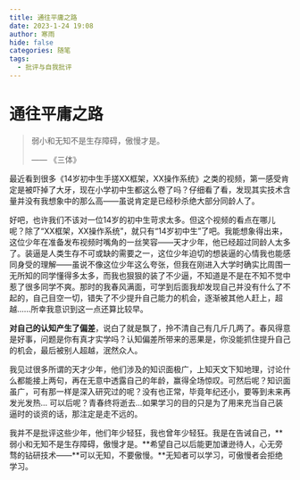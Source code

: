 ```yaml
---
title: 通往平庸之路
date: 2023-1-24 19:08
author: 寒雨
hide: false
categories: 随笔
tags:
  - 批评与自我批评
---
```


# 通往平庸之路

> 弱小和无知不是生存障碍，傲慢才是。							
>
> —— 《三体》

最近看到很多《14岁初中生手搓XX框架，XX操作系统》之类的视频，第一感受肯定是被吓掉了大牙，现在小学初中生都这么卷了吗？仔细看了看，发现其实技术含量并没有我想象中的那么高——虽说肯定是已经秒杀绝大部分同龄人了。

好吧，也许我们不该对一位14岁的初中生苛求太多。但这个视频的看点在哪儿呢？除了“XX框架，XX操作系统”，就只有“14岁初中生”了吧。我能想象得出来，这位少年在准备发布视频时嘴角的一丝笑容——天才少年，他已经超过同龄人太多了。装逼是人类生存不可或缺的需要之一，这位少年迫切的想装逼的心情我也能感同身受的理解——虽说不像这位少年这么夸张，但我在刚进入大学时确实比周围一无所知的同学懂得多太多，而我也狠狠的装了不少逼，不知道是不是在不知不觉中惹了很多同学不爽。那时的我春风满面，可学到后面我却发现自己并没有什么了不起的，自己目空一切，错失了不少提升自己能力的机会，逐渐被其他人赶上，超越......所幸我意识到这一点还算比较早。

**对自己的认知产生了偏差**，说白了就是飘了，拎不清自己有几斤几两了。春风得意是好事，问题是你有真才实学吗？认知偏差所带来的恶果是，你没能抓住提升自己的机会，最后被别人超越，泯然众人。

我见过很多所谓的天才少年，他们涉及的知识面极广，上知天文下知地理，讨论什么都能接上两句，再在无意中透露自己的年龄，赢得全场惊叹。可然后呢？知识面虽广，可有那一样是深入研究过的呢？没有也正常，毕竟年纪还小，要等到未来再发光发热... 可以后呢？青春终将逝去...如果学习的目的只是为了用来充当自己装逼时的谈资的话，那注定是走不远的。

我并不是批评这些少年，他们年少轻狂，我也曾年少轻狂。我是在告诫自己，**弱小和无知不是生存障碍，傲慢才是。**希望自己以后能更加谦逊待人，心无旁骛的钻研技术——**可以无知，不要傲慢。**无知者可以学习，可傲慢者会拒绝学习。